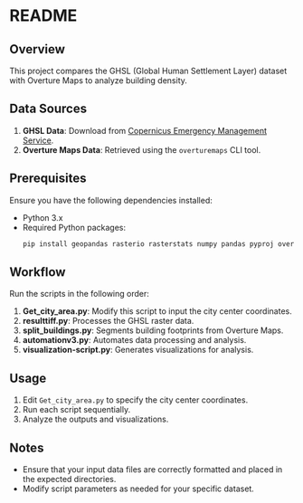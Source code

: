 # README

## Overview
This project compares the GHSL (Global Human Settlement Layer) dataset with Overture Maps to analyze building density.

## Data Sources
1. **GHSL Data**: Download from [Copernicus Emergency Management Service](https://human-settlement.emergency.copernicus.eu/download.php).
2. **Overture Maps Data**: Retrieved using the `overturemaps` CLI tool.

## Prerequisites
Ensure you have the following dependencies installed:
- Python 3.x
- Required Python packages:
  ```bash
  pip install geopandas rasterio rasterstats numpy pandas pyproj overturemaps
  ```

## Workflow
Run the scripts in the following order:

1. **Get_city_area.py**: Modify this script to input the city center coordinates.
2. **resulttiff.py**: Processes the GHSL raster data.
3. **split_buildings.py**: Segments building footprints from Overture Maps.
4. **automationv3.py**: Automates data processing and analysis.
5. **visualization-script.py**: Generates visualizations for analysis.

## Usage
1. Edit `Get_city_area.py` to specify the city center coordinates.
2. Run each script sequentially.
3. Analyze the outputs and visualizations.

## Notes
- Ensure that your input data files are correctly formatted and placed in the expected directories.
- Modify script parameters as needed for your specific dataset.

